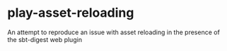 # play-asset-reloading
An attempt to reproduce an issue with asset reloading in the presence of the sbt-digest web plugin

